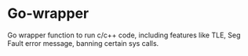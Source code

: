 # Go-wrapper
Go wrapper function to run c/c++ code, including features like TLE, Seg Fault error message, banning certain sys calls.
